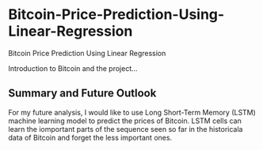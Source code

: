 # Bitcoin-Price-Prediction-Using-Linear-Regression
Bitcoin Price Prediction Using Linear Regression

Introduction to Bitcoin and the project...

## Summary and Future Outlook
For my future analysis, I would like to use Long Short-Term Memory (LSTM) machine learning model to predict the prices of Bitcoin. LSTM cells can learn the iomportant parts of the sequence seen so far in the historicala data of Bitcoin and forget the less important ones.

